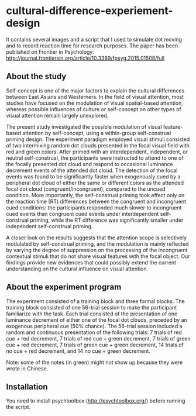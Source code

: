 # cultural-difference-experiement-design
It contains several images and a script that I used to simulate dot moving and to record reaction time for research purposes. The paper has been published on Frontier in Psychology: <http://journal.frontiersin.org/article/10.3389/fpsyg.2015.01508/full>

## About the study
Self-concept is one of the major factors to explain the cultural differences between East Asians and Westerners. In the field of visual attention, most studies have focused on the modulation of visual spatial-based attention, whereas possible influences of culture or self-concept on other types of visual attention remain largely unexplored. 

The present study investigated the possible modulation of visual feature-based attention by self-concept, using a within-group self-construal priming design. The experiment paradigm employed visual stimuli consisted of two intermixing random dot clouds presented in the focal visual field with red and green colors. After primed with an interdependent, independent, or neutral self-construal, the participants were instructed to attend to one of the focally presented dot cloud and respond to occasional luminance decrement events of the attended dot cloud. The detection of the focal events was found to be significantly faster when exogenously cued by a peripheral dot cloud of either the same or different colors as the attended focal dot cloud (congruent/incongruent), compared to the uncued condition. More importantly, the self-construal priming took effect only on the reaction time (RT) differences between the congruent and incongruent cued conditions: the participants responded much slower to incongruent cued events than congruent cued events under interdependent self-construal priming, while the RT difference was significantly smaller under independent self-construal priming. 

A closer look on the results suggests that the attention scope is selectively modulated by self-construal priming, and the modulation is mainly reflected by varying the degree of suppression on the processing of the incongruent contextual stimuli that do not share visual features with the focal object. Our findings provide new evidences that could possibly extend the current understanding on the cultural influence on visual attention.

## About the experiment program 
The experiment consisted of a training block and three formal blocks. The training block consisted of one 56-trial session to make the participant familiarize with the task. Each trial consisted of the presentation of one luminance decrement of either one of the focal dot clouds, preceded by an exogenous peripheral cue (50% chance). The 56-trial session included a random and continuous presentation of the following trials: 7 trials of red cue + red decrement, 7 trials of red cue + green decrement, 7 trials of green cue + red decrement, 7 trials of green cue + green decrement, 14 trials of no cue + red decrement, and 14 no cue + green decrement.  

Note: some of the notes (in green) might not show up because they were wrote in Chinese. 

## Installation
You need to install psychtoolbox (<http://psychtoolbox.org/>) before running the script.
